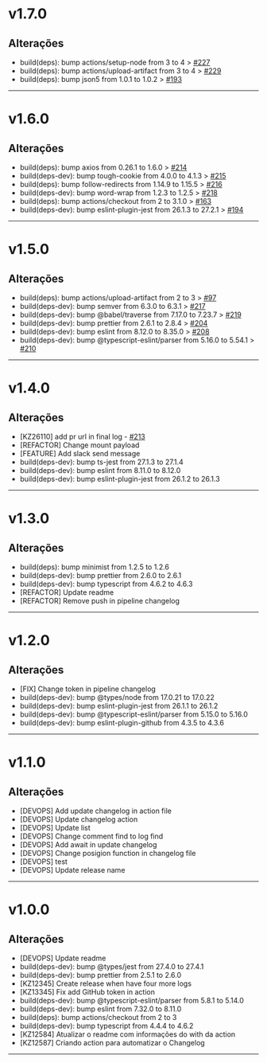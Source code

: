 # v1.7.0

## Alterações
- build(deps): bump actions/setup-node from 3 to 4 > [#227](https://github.com/clicksign/changelog-action/pull/227)
- build(deps): bump actions/upload-artifact from 3 to 4 > [#229](https://github.com/clicksign/changelog-action/pull/229)
- build(deps): bump json5 from 1.0.1 to 1.0.2 > [#193](https://github.com/clicksign/changelog-action/pull/193)
---

# v1.6.0

## Alterações
- build(deps): bump axios from 0.26.1 to 1.6.0 > [#214](https://github.com/clicksign/changelog-action/pull/214)
- build(deps-dev): bump tough-cookie from 4.0.0 to 4.1.3 > [#215](https://github.com/clicksign/changelog-action/pull/215)
- build(deps): bump follow-redirects from 1.14.9 to 1.15.5 > [#216](https://github.com/clicksign/changelog-action/pull/216)
- build(deps-dev): bump word-wrap from 1.2.3 to 1.2.5 > [#218](https://github.com/clicksign/changelog-action/pull/218)
- build(deps): bump actions/checkout from 2 to 3.1.0 > [#163](https://github.com/clicksign/changelog-action/pull/163)
- build(deps-dev): bump eslint-plugin-jest from 26.1.3 to 27.2.1 > [#194](https://github.com/clicksign/changelog-action/pull/194)
---

# v1.5.0

## Alterações
- build(deps): bump actions/upload-artifact from 2 to 3 > [#97](https://github.com/clicksign/changelog-action/pull/97)
- build(deps-dev): bump semver from 6.3.0 to 6.3.1 > [#217](https://github.com/clicksign/changelog-action/pull/217)
- build(deps-dev): bump @babel/traverse from 7.17.0 to 7.23.7 > [#219](https://github.com/clicksign/changelog-action/pull/219)
- build(deps-dev): bump prettier from 2.6.1 to 2.8.4 > [#204](https://github.com/clicksign/changelog-action/pull/204)
- build(deps-dev): bump eslint from 8.12.0 to 8.35.0 > [#208](https://github.com/clicksign/changelog-action/pull/208)
- build(deps-dev): bump @typescript-eslint/parser from 5.16.0 to 5.54.1 > [#210](https://github.com/clicksign/changelog-action/pull/210)
---

# v1.4.0

## Alterações
- [KZ26110] add pr url in final log - [#213](https://github.com/clicksign/changelog-action/pull/213)
- [REFACTOR] Change mount payload
- [FEATURE] Add slack send message
- build(deps-dev): bump ts-jest from 27.1.3 to 27.1.4
- build(deps-dev): bump eslint from 8.11.0 to 8.12.0
- build(deps-dev): bump eslint-plugin-jest from 26.1.2 to 26.1.3
---

# v1.3.0

## Alterações
- build(deps): bump minimist from 1.2.5 to 1.2.6
- build(deps-dev): bump prettier from 2.6.0 to 2.6.1
- build(deps-dev): bump typescript from 4.6.2 to 4.6.3
- [REFACTOR] Update readme
- [REFACTOR] Remove push in pipeline changelog
---

# v1.2.0

## Alterações
- [FIX] Change token in pipeline changelog
- build(deps-dev): bump @types/node from 17.0.21 to 17.0.22
- build(deps-dev): bump eslint-plugin-jest from 26.1.1 to 26.1.2
- build(deps-dev): bump @typescript-eslint/parser from 5.15.0 to 5.16.0
- build(deps-dev): bump eslint-plugin-github from 4.3.5 to 4.3.6
---

# v1.1.0

## Alterações
- [DEVOPS] Add update changelog in action file
- [DEVOPS] Update changelog action
- [DEVOPS] Update list
- [DEVOPS] Change comment find to log find
- [DEVOPS] Add await in update changelog
- [DEVOPS] Change posigion function in changelog file
- [DEVOPS] test
- [DEVOPS] Update release name
---

# v1.0.0

## Alterações
- [DEVOPS] Update readme
- build(deps-dev): bump @types/jest from 27.4.0 to 27.4.1
- build(deps-dev): bump prettier from 2.5.1 to 2.6.0
- [KZ12345] Create release when have four more logs
- [KZ13345] Fix add GitHub token in action
- build(deps-dev): bump @typescript-eslint/parser from 5.8.1 to 5.14.0
- build(deps-dev): bump eslint from 7.32.0 to 8.11.0
- build(deps): bump actions/checkout from 2 to 3
- build(deps-dev): bump typescript from 4.4.4 to 4.6.2
- [KZ12584] Atualizar o readme com informações do with da action
- [KZ12587] Criando action para automatizar o Changelog
---
